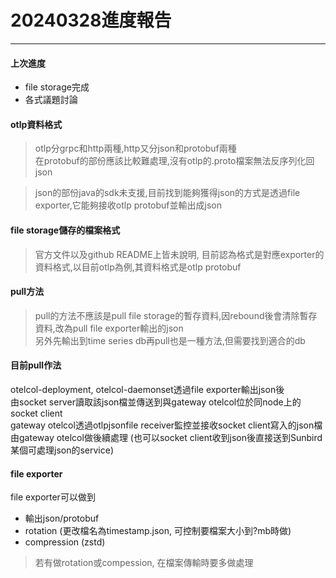 # 20240328進度報告
---

#### 上次進度
* file storage完成
* 各式議題討論

#### otlp資料格式
> otlp分grpc和http兩種,http又分json和protobuf兩種  
在protobuf的部份應該比較難處理,沒有otlp的.proto檔案無法反序列化回json

> json的部份java的sdk未支援,目前找到能夠獲得json的方式是透過file exporter,它能夠接收otlp protobuf並輸出成json

#### file storage儲存的檔案格式
> 官方文件以及github README上皆未說明, 目前認為格式是對應exporter的資料格式,以目前otlp為例,其資料格式是otlp protobuf


#### pull方法
> pull的方法不應該是pull file storage的暫存資料,因rebound後會清除暫存資料,改為pull file exporter輸出的json  
另外先輸出到time series db再pull也是一種方法,但需要找到適合的db

#### 目前pull作法
otelcol-deployment, otelcol-daemonset透過file exporter輸出json後  
由socket server讀取該json檔並傳送到與gateway otelcol位於同node上的socket client  
gateway otelcol透過otlpjsonfile receiver監控並接收socket client寫入的json檔  
由gateway otelcol做後續處理 (也可以socket client收到json後直接送到Sunbird某個可處理json的service)

#### file exporter
file exporter可以做到
* 輸出json/protobuf
* rotation (更改檔名為timestamp.json, 可控制要檔案大小到?mb時做)
* compression (zstd)
  

> 若有做rotation或compession, 在檔案傳輸時要多做處理
